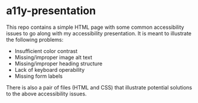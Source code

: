 # a11y-presentation

This repo contains a simple HTML page with some common accessibility issues to go along with my accessibility presentation. It is meant to illustrate the following problems:
* Insufficient color contrast
* Missing/improper image alt text
* Missing/improper heading structure
* Lack of keyboard operability
* Missing form labels

There is also a pair of files (HTML and CSS) that illustrate potential solutions to the above accessibility issues.